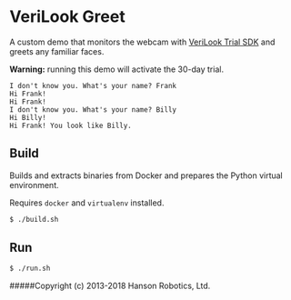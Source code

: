 # VeriLook Greet #

A custom demo that monitors the webcam with [VeriLook Trial SDK](http://www.neurotechnology.com/verilook.html) and greets any familiar faces.

**Warning:** running this demo will activate the 30-day trial.

```
I don't know you. What's your name? Frank
Hi Frank!
Hi Frank!
I don't know you. What's your name? Billy
Hi Billy!
Hi Frank! You look like Billy.
```

## Build ##

Builds and extracts binaries from Docker and prepares the Python virtual environment.

Requires `docker` and `virtualenv` installed.

```bash
$ ./build.sh
```

## Run ##

```bash
$ ./run.sh
```
#####Copyright (c) 2013-2018 Hanson Robotics, Ltd.
